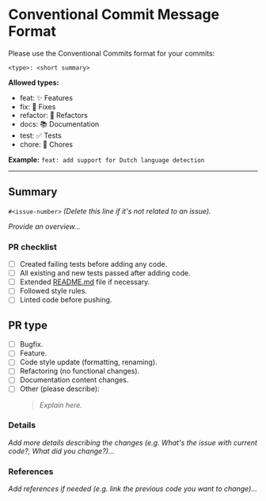 # Conventional Commit Message Format

Please use the Conventional Commits format for your commits:

`<type>: <short summary>`

**Allowed types:**

- feat: ✨ Features
- fix: 🐛 Fixes
- refactor: 🧼 Refactors
- docs: 📚 Documentation
- test: ✅ Tests
- chore: 🔧 Chores

**Example:**
`feat: add support for Dutch language detection`

---

## Summary

`#<issue-number>` _(Delete this line if it's not related to an issue)._

_Provide an overview..._

### PR checklist

- [ ] Created failing tests before adding any code.
- [ ] All existing and new tests passed after adding code.
- [ ] Extended [README.md](/README.md) file if necessary.
- [ ] Followed style rules.
- [ ] Linted code before pushing.

## PR type

- [ ] Bugfix.
- [ ] Feature.
- [ ] Code style update (formatting, renaming).
- [ ] Refactoring (no functional changes).
- [ ] Documentation content changes.
- [ ] Other (please describe):
  > _Explain here._

### Details

_Add more details describing the changes (e.g. What's the issue with current code?, What did you change?)..._

### References

_Add references if needed (e.g. link the previous code you want to change)..._
